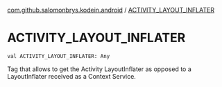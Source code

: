 [com.github.salomonbrys.kodein.android](index.md) / [ACTIVITY_LAYOUT_INFLATER](.)

# ACTIVITY_LAYOUT_INFLATER

`val ACTIVITY_LAYOUT_INFLATER: Any`

Tag that allows to get the Activity LayoutInflater as opposed to a LayoutInflater received as a Context Service.


